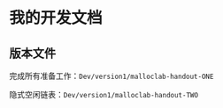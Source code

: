 # 我的开发文档

## 版本文件

完成所有准备工作：`Dev/version1/malloclab-handout-ONE`

隐式空闲链表：`Dev/version1/malloclab-handout-TWO`


